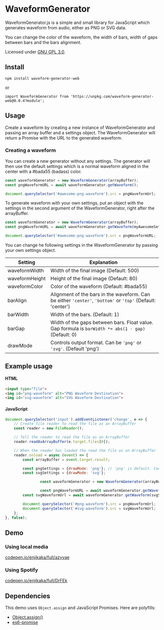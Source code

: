 WaveformGenerator
=================

WaveformGenerator.js is a simple and small library for JavaScript which generates waveform from audio, either as PNG or SVG data.

You can change the color of the waveform, the width of bars, width of gaps between bars and the bars alignment.

Licensed under [GNU GPL 3.0](https://tldrlegal.com/license/gnu-general-public-license-v3-(gpl-3)).

## Install

`npm install waveform-generator-web`

or

`import WaveformGenerator from 'https://unpkg.com/waveform-generator-web@0.0.4?module';`

## Usage

Create a waveform by creating a new instance of WaveformGenerator and passing an array buffer and a settings object. The WaveformGenerator will return a Promise with the URL to the generated waveform.

### Creating a waveform

You can create a new generator without any settings. The generator will then use the default settings which is a normal waveform aligned in the center with a #bada55 (badass) color.

```javascript
const waveformGenerator = new WaveformGenerator(arrayBuffer);
const pngWaveformURL = await waveformGenerator.getWaveform();

document.querySelector('#awesome-png-waveform').src = pngWaveformUrl;
```

To generate waveform with your own settings, put an object with the settings in the second argument of the WaveformGenerator, right after the arrayBuffer.

```javascript
const waveformGenerator = new WaveformGenerator(arrayBuffer);
const pngWaveformURL = await waveformGenerator.getWaveform(myAwesomeSettings);

document.querySelector('#awesome-png-waveform').src = pngWaveformURL;
```
You can change he following settings in the WaveformGenerator by passing your own settings object.

|Setting|Explanation|
|--- | ---|
|waveformWidth|Width of the final image (Default: 500)|
|waveformHeight|Height of the final image (Default: 80)|
|waveformColor|Color of the waveform (Default: #bada55)|
|barAlign|Alignment of the bars in the waveform. Can be either ```'center'```, ```'bottom'``` or ```'top'``` (Default: 'center')|
|barWidth|Width of the bars. (Default: 1)|
|barGap|Width of the gaps between bars. Float value. Gap formula is ```barWidth *= abs(1 - gap)``` (Default: 0)|
|drawMode|Controls output format. Can be ```'png'``` or ```'svg'```. (Default 'png')|

## Example usage

#### HTML
```html
<input type="file">
<img id="png-waveform" alt="PNG Waveform Destination">
<img id="svg-waveform" alt="SVG Waveform Destination">
```
#### JavaScript
```javascript
document.querySelector('input').addEventListener('change', e => {
	// Create file reader to read the file as an ArrayBuffer
	const reader = new FileReader();

	// Tell the reader to read the file as an ArrayBuffer
	reader.readAsArrayBuffer(e.target.files[0]);

	// When the reader has loaded the read the file as an ArrayBuffer
	reader.onload = async (event) => {
		const arrayBuffer = event.target.result;

		const pngSettings = {drawMode: 'png'}; // 'png' is default. Can be omitted.
		const svgSettings = {drawMode: 'svg'};

                const waveformGenerator = new WaveformGenerator(arrayBuffer);

                const pngWaveformURL = await waveformGenerator.getWaveform(pngSettings);
		const svgWaveformUrl = await waveformGenerator.getWaveform(svgSettings);

		document.querySelector('#png-waveform').src = pngWaveformUrl;
		document.querySelector('#svg-waveform').src = svgWaveformUrl;
	};
}, false);
```

## Demo

### Using local media

[codepen.io/enjikaka/full/azyvae](http://codepen.io/enjikaka/full/azyvae)

### Using Spotify

[codepen.io/enjikaka/full/DrFEk](http://codepen.io/enjikaka/full/DrFEk)

## Dependencies

This demo uses ```Object.assign``` and JavaScript Promises.
Here are polyfills:

- [Object.assign()](https://developer.mozilla.org/en-US/docs/Web/JavaScript/Reference/Global_Objects/Object/assign)
- [es6-promise](https://github.com/jakearchibald/es6-promise)


